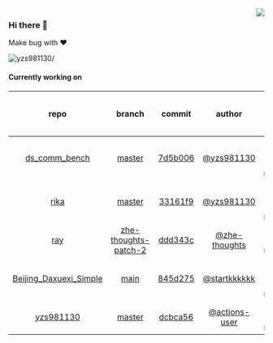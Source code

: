 <img align="right" src="https://github-readme-stats.vercel.app/api?username=yzs981130&show_icons=true&hide_title=true" />

### Hi there 👋


Make bug with ❤️

<p align="left"> <img src=https://komarev.com/ghpvc/?username=yzs981130 alt=yzs981130/> </p>


<!--
**yzs981130/yzs981130** is a ✨ _special_ ✨ repository because its `README.md` (this file) appears on your GitHub profile.

Here are some ideas to get you started:

- 🔭 I’m currently working on ...
- 🌱 I’m currently learning ...
- 👯 I’m looking to collaborate on ...
- 🤔 I’m looking for help with ...
- 💬 Ask me about ...
- 📫 How to reach me: ...
- 😄 Pronouns: ...
- ⚡ Fun fact: ...
-->

#### Currently working on


| repo | branch | commit | author | time since last update | language |
|:---:|:---:|:---:|:---:|:---:|:---:|
| [ds_comm_bench](https://github.com/yzs981130/ds_comm_bench) | [master](https://github.com/yzs981130/ds_comm_bench/tree/master) |[7d5b006](https://github.com/yzs981130/ds_comm_bench/commit/7d5b00607beb32d605b4d4a2dd57e7cc1899b007) | [@yzs981130](https://github.com/yzs981130) |512 hours 43 minutes | ![](https://img.shields.io/github/languages/top/yzs981130/ds_comm_bench)|
| [rika](https://github.com/yzs981130/rika) | [master](https://github.com/yzs981130/rika/tree/master) |[33161f9](https://github.com/yzs981130/rika/commit/33161f95cb8b4cded7f8d14be0747877e06171b4) | [@yzs981130](https://github.com/yzs981130) |1629 hours 41 minutes | ![](https://img.shields.io/github/languages/top/yzs981130/rika)|
| [ray](https://github.com/yzs981130/ray) | [zhe-thoughts-patch-2](https://github.com/yzs981130/ray/tree/zhe-thoughts-patch-2) |[ddd343c](https://github.com/yzs981130/ray/commit/ddd343c48a383924c264baaa51daf1a897d4fd14) | [@zhe-thoughts](https://github.com/zhe-thoughts) |4016 hours 5 minutes | ![](https://img.shields.io/github/languages/top/yzs981130/ray)|
| [Beijing_Daxuexi_Simple](https://github.com/yzs981130/Beijing_Daxuexi_Simple) | [main](https://github.com/yzs981130/Beijing_Daxuexi_Simple/tree/main) |[845d275](https://github.com/yzs981130/Beijing_Daxuexi_Simple/commit/845d275f046b3c64791dcd6f6e4717b4c990858e) | [@startkkkkkk](https://github.com/startkkkkkk) |4123 hours 53 minutes | ![](https://img.shields.io/github/languages/top/yzs981130/Beijing_Daxuexi_Simple)|
| [yzs981130](https://github.com/yzs981130/yzs981130) | [master](https://github.com/yzs981130/yzs981130/tree/master) |[dcbca56](https://github.com/yzs981130/yzs981130/commit/dcbca5629a4977cdc68553236fb511036e5da5d6) | [@actions-user](https://github.com/actions-user) |0 hours 10 minutes | ![](https://img.shields.io/github/languages/top/yzs981130/yzs981130)|
